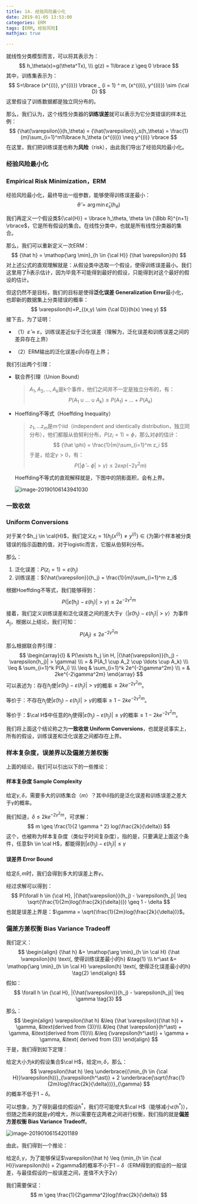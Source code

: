 ```yaml
---
title: 14. 经验风险最小化
date: 2019-01-05 13:53:00
categories: ERM
tags: [ERM, 经验风险]
mathjax: true

---
```


就线性分类模型而言，可以将其表示为：
$$
h_\theta(x)=g(\theta^Tx), \\\
g(z) = 1\lbrace z \geq 0 \rbrace
$$
其中，训练集表示为：
$$
S=\lbrace (x^{(i)}, y^{(i)}) \rbrace _ {i = 1} ^ m, (x^{(i)}, y^{(i)}) \sim {\cal D}
$$
这里假设了训练数据都是独立同分布的。

那么，我们认为，这个线性分类器的**训练误差**就可以表示为它分类错误的样本比例：
$$
{\hat{\varepsilon}}(h_\theta) = {\hat{\varepsilon}}_s(h_\theta) = \frac{1}{m}\sum_{i=1}^m1\lbrace h_\theta (x^{(i)}) \neq y^{(i)} \rbrace
$$
在这里，我们把训练误差也称为**风险**（risk），由此我们导出了经验风险最小化。



### 经验风险最小化

### Empirical Risk Minimization，ERM

经验风险最小化，最终导出一组参数，能够使得训练误差最小：
$$
{\hat{\theta}} = \arg \min {\hat{\varepsilon}}_s(h_\theta)
$$


我们再定义一个假设类${\cal{H}} = \lbrace h_\theta, \theta \in {\Bbb R}^{n+1} \rbrace$，它是所有假设的集合。在线性分类中，也就是所有线性分类器的集合。

那么，我们可以重新定义一次ERM：
$$
{\hat h} = \mathop{\arg \min}_{h \in {\cal H}} {\hat \varepsilon}(h)
$$
对上述公式的直观理解就是：从假设类中选取一个假设，使得训练误差最小。我们这里用了$\hat{h}$表示估计，因为毕竟不可能得到最好的假设，只能得到对这个最好的假设的估计。

但这仍然不是目标，我们的目标是使得**泛化误差 Generalization Error**最小化，也即新的数据集上分类错误的概率：
$$
\varepsilon(h)=P_{(x,y) \sim {\cal D}}(h(x) \neq y)
$$
接下去，为了证明：

- （1）${\hat \varepsilon} \approx \varepsilon$，训练误差近似于泛化误差（理解为，泛化误差和训练误差之间的差异存在上界）

- （2）ERM输出的泛化误差$\varepsilon({\hat h})$存在上界；

我们引出两个引理：

- 联合界引理（Union Bound）

    > $A_1, A_2, \ldots , A_k$是k个事件，他们之间并不一定是独立分布的，有：
    > $$
    > P(A_1 \cup \ldots \cup A_k) \leq P(A_1) + \dots + P(A_k)
    > $$
    >


- Hoeffding不等式（Hoeffding Inequality）

  > $z_1, \ldots z_m$是m个iid（independent and identically distribution，独立同分布），他们都服从伯努利分布，$P(z_i=1) = \phi$，那么对$\phi$的估计：
  > $$
  > {\hat \phi} = \frac{1}{m}\sum_{i=1}^m z_i
  > $$
  > 于是，给定$\gamma > 0$，有：
  > $$
  > P(|{\hat{\phi}} - \phi| > \gamma) \leq 2 exp(-2\gamma^2m)
  > $$
  >

  Hoeffding不等式的直观解释就是，下图中的阴影面积，会有上界。

  ![image-20190106143941030](http://jackie-image.oss-cn-hangzhou.aliyuncs.com/19-01-06/image-20190106143941030.png)



### 一致收敛

### Uniform Conversions

对于某个$h_j \in \cal{H}$，我们定义$z_i = 1 \lbrace h_j(x^{(i)}) \neq y^{(i)}\rbrace \in \lbrace{}$为第i个样本被分类错误的指示函数的值，对于logistic而言，它服从伯努利分布。

那么：

1. 泛化误差：$P(z_i=1) = \varepsilon(h_j)$
2. 训练误差：${\hat{\varepsilon}}(h_j) = \frac{1}{m}\sum_{i=1}^m z_i$

根据Hoeffding不等式，我们能够得到：
$$
P(|{\hat{\varepsilon}}(h_j) - \varepsilon(h_j)| > \gamma) \leq 2e^{-2\gamma^2m}
$$
接着，我们定义训练误差和泛化误差之间的差大于$\gamma$（$|{\hat{\varepsilon}}(h_j) - \varepsilon(h_j)| > \gamma$）为事件$A_j$，根据以上结论，我们可知：
$$
P(A_j) \leq 2e^{-2\gamma^2m}
$$
那么根据联合界引理：
$$
\begin{array}{l}
& P(\exists h_j \in H, |{\hat{\varepsilon}}(h_j) - \varepsilon(h_j)| > \gamma) \\\
= & P(A_1 \cup A_2 \cup \ldots \cup A_k) \\\
\leq & \sum_{i=1}^k P(A_i) \\\
\leq & \sum_{i=1}^k 2e^{-2\gamma^2m} \\\
= & 2ke^{-2\gamma^2m}
\end{array}
$$
可以表述为：存在$h_j$使$|{\hat{\varepsilon}}(h_j) - \varepsilon(h_j)| > \gamma$的概率$\leq 2ke^{-2\gamma^2m}$。

等价于：不存在$h_j$使$|{\hat{\varepsilon}}(h_j) - \varepsilon(h_j)| > \gamma$的概率$\geq 1 - 2ke^{-2\gamma^2m}$。

等价于：$\cal H$中任意的$h_j$使得$|{\hat{\varepsilon}}(h_j) - \varepsilon(h_j)| \leq \gamma$的概率$\geq 1 - 2ke^{-2\gamma^2m}$。

我们将上面这个结论称之为**一致收敛 Uniform Conversions**，也就是说事实上，所有的假设，训练误差和泛化误差之间都存在上界。



### 样本复杂度，误差界以及偏差方差权衡

上面的结论，我们可以引出以下的一些推论：

#### 样本复杂度 Sample Complexity

给定$\gamma, \delta$，需要多大的训练集合（$m$）？其中$\delta$指的是泛化误差和训练误差之差大于$\gamma$的概率。

 我们知道，$\delta \leq 2ke^{-2\gamma^2m}$，可求解：
$$
m \geq \frac{1}{2 \gamma ^ 2} log(\frac{2k}{\delta})
$$
这个，也被称为样本复杂度（类似于时间复杂度），指的是，只要满足上面这个条件，任意$h \in \cal H$，都能得到$|{\hat{\varepsilon}}(h_j) - \varepsilon(h_j)| \leq \gamma$

#### 误差界 Error Bound

给定$\delta, m$时，我们会得到多大的误差上界$\gamma$。

经过求解可以得到：
$$
P(\forall h \in {\cal H}, |{\hat{\varepsilon}}(h_j) - \varepsilon(h_j)| \leq \sqrt{\frac{1}{2m}log(\frac{2k}{\delta})}) \geq 1 - \delta
$$
也就是误差上界是：$\gamma = \sqrt{\frac{1}{2m}log(\frac{2k}{\delta})}$。

### 偏差方差权衡 Bias Variance Tradeoff

我们定义：
$$
\begin{align}
{\hat h} &= \mathop{\arg \min}_{h \in \cal H} {\hat \varepsilon}(h) \text{, 使得训练误差最小的h}
&\tag{1} \\\
h^\ast &= \mathop{\arg \min}_{h \in \cal H} \varepsilon(h) \text{, 使得泛化误差最小的h} \tag{2}
\end{align}
$$
假如：
$$
\forall h \in {\cal H}, |{\hat{\varepsilon}}(h_j) - \varepsilon(h_j)| \leq \gamma \tag{3}
$$


那么：
$$
\begin{align}
\varepsilon(\hat h) &\leq {\hat \varepsilon}({\hat h}) + \gamma, &\text{derived from (3)}\\\
&\leq {\hat \varepsilon}(h^\ast) + \gamma, &\text{derived from (1)}\\\
&\leq {\varepsilon(h^\ast)} + \gamma + \gamma, &\text{ derived from (3)}
\end{align}
$$
于是，我们得到如下定理：

给定大小为$k$的假设集合$\cal H$，给定$m, \delta$，那么：
$$
\varepsilon(\hat h) \leq \underbrace{(\min_{h \in {\cal H}}\varepsilon(h))}_{\varepsilon(h^\ast)} + 2 \underbrace{\sqrt{\frac{1}{2m}log(\frac{2k}{\delta})}}_{\gamma}
$$
的概率不低于$1-\delta$。

可以想象，为了得到最佳的假设$h^\ast$，我们尽可能增大$\cal H$（能够减小$\varepsilon(h^\ast)$），但随之而来的就是$\gamma$的增大，所以需要在这两者之间进行权衡，我们指的就是**偏差方差权衡 Bias Variance Tradeoff**。

![image-20190106154201189](http://jackie-image.oss-cn-hangzhou.aliyuncs.com/19-01-06/image-20190106154201189.png)



由此，我们得到一个推论：

给定$\delta, \gamma$，为了能够保证$\varepsilon(\hat h) \leq (\min_{h \in {\cal H}}\varepsilon(h)) + 2\gamma$的概率不小于$1-\delta$（ERM得到的假设的一般误差，与最佳假设的一般误差之间，差值不大于$2\gamma$）

我们需要保证：
$$
m \geq \frac{1}{2\gamma^2}log(\frac{2k}{\delta})
$$
